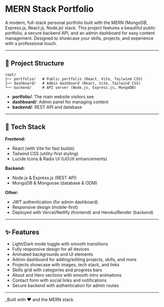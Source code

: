 # MERN Stack Portfolio

A modern, full-stack personal portfolio built with the MERN (MongoDB, Express.js, React.js, Node.js) stack. This project features a beautiful public portfolio, a secure backend API, and an admin dashboard for easy content management. Designed to showcase your skills, projects, and experience with a professional touch.

---

## 📁 Project Structure

```
root/
├── portfolio/   # Public portfolio (React, Vite, Tailwind CSS)
├── dashboard/   # Admin dashboard (React, Vite, Tailwind CSS)
└── backend/     # API server (Node.js, Express.js, MongoDB)
```

- **portfolio/**: The main website visitors see
- **dashboard/**: Admin panel for managing content
- **backend/**: REST API and database

---

## 🚀 Tech Stack

**Frontend:**

- React (with Vite for fast builds)
- Tailwind CSS (utility-first styling)
- Lucide Icons & Radix UI (UI/UX enhancements)

**Backend:**

- Node.js & Express.js (REST API)
- MongoDB & Mongoose (database & ODM)

**Other:**

- JWT authentication (for admin dashboard)
- Responsive design (mobile-first)
- Deployed with Vercel/Netlify (frontend) and Heroku/Render (backend)

---

## ✨ Features

- Light/Dark mode toggle with smooth transitions
- Fully responsive design for all devices
- Animated backgrounds and UI elements
- Admin dashboard for adding/editing projects, skills, and more
- Projects showcase with images, tech stack, and links
- Skills grid with categories and progress bars
- About and Hero sections with smooth intro animations
- Contact form with social links and notifications
- Secure backend with authentication for admin routes

---

\_Built with ❤️ and the MERN stack.
